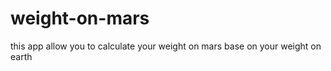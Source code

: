 # weight-on-mars

this app allow you to calculate your weight on mars 
base on your weight on earth
